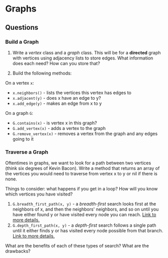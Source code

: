 # Graphs

## Questions

### Build a Graph
 1. Write a _vertex_ class and a _graph_ class. This will be for a **directed** graph with vertices using adjacency lists to store edges. What information does each need? How can you store that?

 2. Build the following methods:

 On a vertex `x`:
  - `x.neighbors()` - lists the vertices this vertex has edges to
  - `x.adjacent(y)` - does x have an edge to y?
  - `x.add_edge(y)` - makes an edge from x to y

 On a graph `G`:
  - `G.contains(x)` - is vertex x in this graph?
  - `G.add_vertex(x)` - adds a vertex to the graph
  - `G.remove_vertex(x)` - removes a vertex from the graph and any edges going to it

### Traverse a Graph
Oftentimes in graphs, we want to look for a path between two vertices (think six degrees of Kevin Bacon). Write a method that returns an array of the vertices you would need to traverse from vertex x to y or nil if there is none.

Things to consider: what happens if you get in a loop? How will you know which vertices you have visited?

 1. `G.breadth_first_path(x, y)` - a *breadth-first* search looks first at the neighbors of x, and then the neighbors' neighbors, and so on until you have either found y or have visited every node you can reach. [Link to more details.](https://www.tutorialspoint.com/data_structures_algorithms/breadth_first_traversal.htm)
 2. `G.depth_first_path(x, y)` - a *depth-first* search follows a single path until it either finds y or has visited every node possible from that branch. [Link to more details.](https://www.tutorialspoint.com/data_structures_algorithms/depth_first_traversal.htm)

What are the benefits of each of these types of search? What are the drawbacks?
